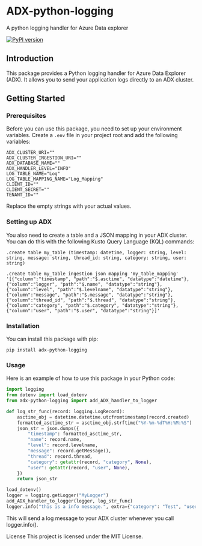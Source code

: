 # ADX-python-logging
A python logging handler for Azure Data explorer

[![PyPI version](https://badge.fury.io/py/adx-python-logging.svg)](https://pypi.org/project/adx-python-logging/)

## Introduction

This package provides a Python logging handler for Azure Data Explorer (ADX). It allows you to send your application logs directly to an ADX cluster.

## Getting Started

### Prerequisites

Before you can use this package, you need to set up your environment variables. Create a `.env` file in your project root and add the following variables:

```
ADX_CLUSTER_URI=""
ADX_CLUSTER_INGESTION_URI=""
ADX_DATABASE_NAME=""
ADX_HANDLER_LEVEL="INFO"
LOG_TABLE_NAME="Log"
LOG_TABLE_MAPPING_NAME="Log_Mapping"
CLIENT_ID=""
CLIENT_SECRET=""
TENANT_ID=""
```
Replace the empty strings with your actual values.

### Setting up ADX

You also need to create a table and a JSON mapping in your ADX cluster. You can do this with the following Kusto Query Language (KQL) commands:
```kql
.create table my_table (timestamp: datetime, logger: string, level: string, message: string, thread_id: string, category: string, user: string)

.create table my_table ingestion json mapping 'my_table_mapping' '[{"column":"timestamp", "path":"$.asctime", "datatype":"datetime"}, {"column":"logger", "path":"$.name", "datatype":"string"}, {"column":"level", "path":"$.levelname", "datatype":"string"}, {"column":"message", "path":"$.message", "datatype":"string"}, {"column":"thread_id", "path":"$.thread", "datatype":"string"}, {"column":"category", "path":"$.category", "datatype":"string"}, {"column":"user", "path":"$.user", "datatype":"string"}]'
```

### Installation

You can install this package with pip:
```
pip install adx-python-logging
```

### Usage

Here is an example of how to use this package in your Python code:
```python
import logging
from dotenv import load_dotenv
from adx-python-logging import add_ADX_handler_to_logger

def log_str_func(record: logging.LogRecord):
    asctime_obj = datetime.datetime.utcfromtimestamp(record.created)
    formatted_asctime_str = asctime_obj.strftime("%Y-%m-%dT%H:%M:%S")
    json_str = json.dumps({
        "timestamp": formatted_asctime_str,
        "name": record.name,
        "level": record.levelname,
        "message": record.getMessage(),
        "thread": record.thread,
        "category": getattr(record, "category", None),
        "user": getattr(record, "user", None),
    })
    return json_str

load_dotenv()
logger = logging.getLogger("MyLogger")
add_ADX_handler_to_logger(logger, log_str_func)
logger.info("this is a info message.", extra={"category": "Test", "user": "BOT"})
```
This will send a log message to your ADX cluster whenever you call logger.info().

License
This project is licensed under the MIT License.
